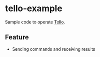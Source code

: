 # tello-example

Sample code to operate [Tello](https://www.ryzerobotics.com/tello).

## Feature
* Sending commands and receiving results